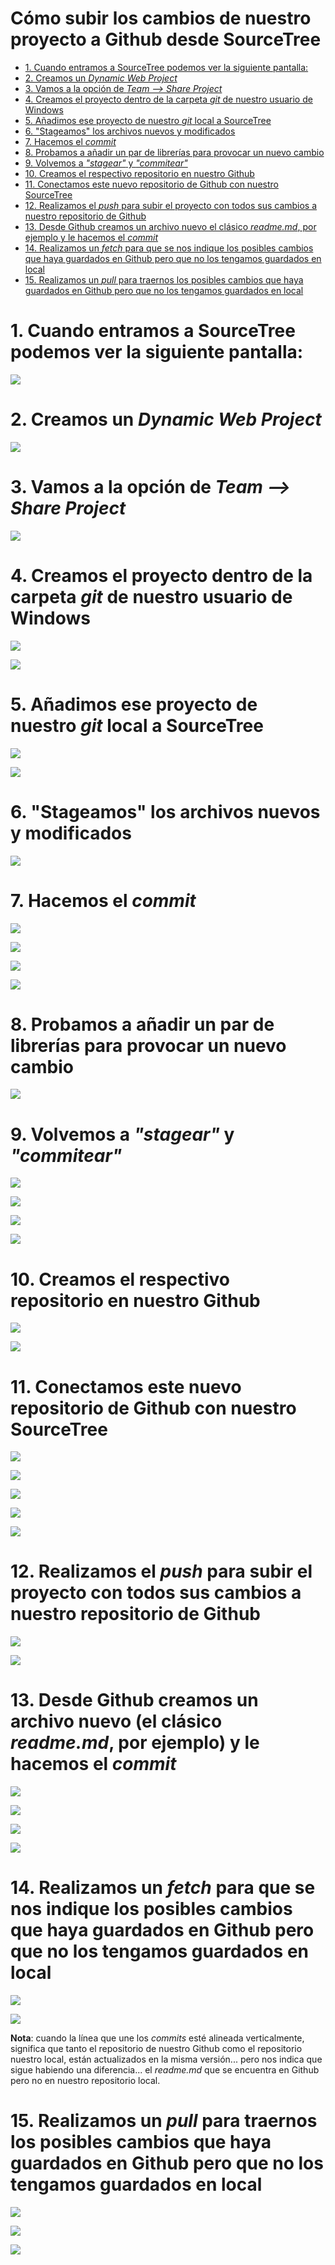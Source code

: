 # Cómo subir los cambios de nuestro proyecto a Github desde SourceTree

<!-- TOC -->

- [1. Cuando entramos a SourceTree podemos ver la siguiente pantalla:](#cuando-entramos-a-sourcetree-podemos-ver-la-siguiente-pantalla)
- [2. Creamos un *Dynamic Web Project*](#creamos-un-dynamic-web-project)
- [3. Vamos a la opción de *Team --> Share Project*](#vamos-a-la-opci%C3%B3n-de-team----share-project)
- [4. Creamos el proyecto dentro de la carpeta *git* de nuestro usuario de Windows](#creamos-el-proyecto-dentro-de-la-carpeta-git-de-nuestro-usuario-de-windows)
- [5. Añadimos ese proyecto de nuestro *git* local a SourceTree](#a%C3%B1adimos-ese-proyecto-de-nuestro-git-local-a-sourcetree)
- [6. "Stageamos" los archivos nuevos y modificados](#stageamos-los-archivos-nuevos-y-modificados)
- [7. Hacemos el *commit*](#hacemos-el-commit)
- [8. Probamos a añadir un par de librerías para provocar un nuevo cambio](#probamos-a-a%C3%B1adir-un-par-de-librer%C3%ADas-para-provocar-un-nuevo-cambio)
- [9. Volvemos a *"stagear"* y *"commitear"*](#volvemos-a-stagear-y-commitear)
- [10. Creamos el respectivo repositorio en nuestro Github](#creamos-el-respectivo-repositorio-en-nuestro-github)
- [11. Conectamos este nuevo repositorio de Github con nuestro SourceTree](#conectamos-este-nuevo-repositorio-de-github-con-nuestro-sourcetree)
- [12. Realizamos el *push* para subir el proyecto con todos sus cambios a nuestro repositorio de Github](#realizamos-el-push-para-subir-el-proyecto-con-todos-sus-cambios-a-nuestro-repositorio-de-github)
- [13. Desde Github creamos un archivo nuevo el clásico *readme.md*, por ejemplo y le hacemos el *commit*](#desde-github-creamos-un-archivo-nuevo-el-cl%C3%A1sico-readmemd-por-ejemplo-y-le-hacemos-el-commit)
- [14. Realizamos un *fetch* para que se nos indique los posibles cambios que haya guardados en Github pero que no los tengamos guardados en local](#realizamos-un-fetch-para-que-se-nos-indique-los-posibles-cambios-que-haya-guardados-en-github-pero-que-no-los-tengamos-guardados-en-local)
- [15. Realizamos un *pull* para traernos los posibles cambios que haya guardados en Github pero que no los tengamos guardados en local](#realizamos-un-pull-para-traernos-los-posibles-cambios-que-haya-guardados-en-github-pero-que-no-los-tengamos-guardados-en-local)

<!-- /TOC -->

# 1. Cuando entramos a SourceTree podemos ver la siguiente pantalla:

![](./img/1.png)

# 2. Creamos un *Dynamic Web Project*

![](./img/2.png)

# 3. Vamos a la opción de *Team --> Share Project*

![](./img/3.png)

# 4. Creamos el proyecto dentro de la carpeta *git* de nuestro usuario de Windows

![](./img/4.png)

![](./img/5.png)

# 5. Añadimos ese proyecto de nuestro *git* local a SourceTree 

![](./img/6.png)

![](./img/7.png)

# 6. "Stageamos" los archivos nuevos y modificados

![](./img/8.png)

# 7. Hacemos el *commit*

![](./img/9.png)

![](./img/10.png)

![](./img/11.png)

![](./img/12.png)

# 8. Probamos a añadir un par de librerías para provocar un nuevo cambio

![](./img/13.png)

# 9. Volvemos a *"stagear"* y *"commitear"*

![](./img/14.png)

![](./img/15.png)

![](./img/16.png)

![](./img/17.png)

# 10. Creamos el respectivo repositorio en nuestro Github

![](./img/18.png)

![](./img/19.png)

# 11. Conectamos este nuevo repositorio de Github con nuestro SourceTree

![](./img/20.png)

![](./img/21.png)

![](./img/22.png)

![](./img/23.png)

![](./img/24.png)

# 12. Realizamos el *push* para subir el proyecto con todos sus cambios a nuestro repositorio de Github

![](./img/25.png)

![](./img/26.png)

# 13. Desde Github creamos un archivo nuevo (el clásico *readme.md*, por ejemplo) y le hacemos el *commit*

![](./img/27.png)

![](./img/28.png)

![](./img/29.png)

![](./img/30.png)

# 14. Realizamos un *fetch* para que se nos indique los posibles cambios que haya guardados en Github pero que no los tengamos guardados en local

![](./img/31.png)

![](./img/32.png)

**Nota**: cuando la línea que une los *commits* esté alineada verticalmente, significa que tanto el repositorio de nuestro Github como el repositorio nuestro local, están actualizados en la misma versión... pero nos indica que sigue habiendo una diferencia... el *readme.md* que se encuentra en Github pero no en nuestro repositorio local.

# 15. Realizamos un *pull* para traernos los posibles cambios que haya guardados en Github pero que no los tengamos guardados en local

![](./img/33.png)

![](./img/34.png)

![](./img/35.png)
